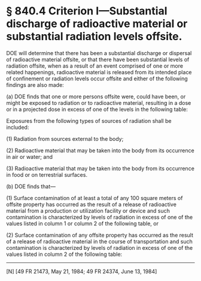 # § 840.4   Criterion I—Substantial discharge of radioactive material or substantial radiation levels offsite.

DOE will determine that there has been a substantial discharge or dispersal of radioactive material offsite, or that there have been substantial levels of radiation offsite, when as a result of an event comprised of one or more related happenings, radioactive material is released from its intended place of confinement or radiation levels occur offsite and either of the following findings are also made:


(a) DOE finds that one or more persons offsite were, could have been, or might be exposed to radiation or to radioactive material, resulting in a dose or in a projected dose in excess of one of the levels in the following table:


Exposures from the following types of sources of radiation shall be included:


(1) Radiation from sources external to the body;


(2) Radioactive material that may be taken into the body from its occurrence in air or water; and


(3) Radioactive material that may be taken into the body from its occurrence in food or on terrestrial surfaces.


(b) DOE finds that—


(1) Surface contamination of at least a total of any 100 square meters of offsite property has occurred as the result of a release of radioactive material from a production or utilization facility or device and such contamination is characterized by levels of radiation in excess of one of the values listed in column 1 or column 2 of the following table, or


(2) Surface contamination of any offsite property has occurred as the result of a release of radioactive material in the course of transportation and such contamination is characterized by levels of radiation in excess of one of the values listed in column 2 of the following table:



---

[N] [49 FR 21473, May 21, 1984; 49 FR 24374, June 13, 1984]




